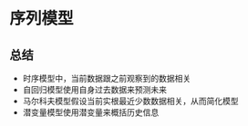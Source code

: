 # 序列模型


## 总结
- 时序模型中，当前数据跟之前观察到的数据相关
- 自回归模型使用自身过去数据来预测未来
- 马尔科夫模型假设当前实根最近少数数据相关，从而简化模型
- 潜变量模型使用潜变量来概括历史信息

